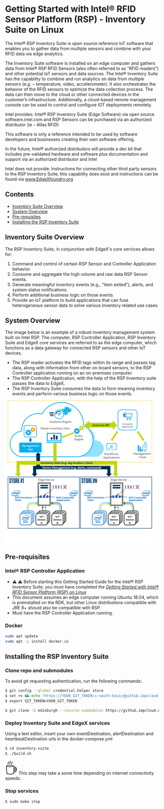 # Getting Started with Intel® RFID Sensor Platform (RSP) - Inventory Suite on Linux

The Intel® RSP Inventory Suite is open source reference IoT software that enables you to gather data from multiple sensors and combine with your RFID data via edge analytics.

The Inventory Suite software is installed on an edge computer and gathers data from Intel® RSP RFID Sensors (also often referred to as “RFID readers”) and other potential IoT sensors and data sources. The Intel® Inventory Suite has the capability to combine and run analytics on data from multiple sensors (e.g. – temperature, video, accelerometer). It also orchestrates the behavior of the RFID sensors to optimize the data collection process. The data can then move to the cloud or other connected devices in the customer’s infrastructure. Additionally, a cloud-based remote management console can be used to control and configure IOT deployments remotely.

Intel provides: Intel® RSP Inventory Suite (Edge Software) via open source software.intel.com and RSP Sensors can be purchased via an authorized distributor (ie – Atlas RFID)

This software is only a reference intended to be used by software developers and businesses creating their own software offering.

In the future, Intel® authorized distributors will provide a dev kit that includes pre-validated hardware and software plus documentation and support via an authorized distributor and Intel

Intel does not provide: Instructions for connecting other third party sensors to the RSP Inventory Suite, this capability does exist and instructions can be found via www.EdgeXfoundry.org

## Contents
  * [Inventory Suite Overview](#inventory-suite-overview)
  * [System Overview](#system-overview)
  * [Pre-requisites](#pre-requisites)
  * [Installing the RSP Inventory Suite](#installing-the-rsp-inventory-suite)

## Inventory Suite Overview
 
The RSP Inventory Suite, in conjunction with EdgeX's core services allows for:
1. Command and control of certain RSP Sensor and Controller Application behavior.
2. Consume and aggregate the high volume and raw data RSP Sensor events.
3. Generate meaningful inventory events (e.g., "item exited"), alerts, and system status notifications.
4. Perform additional business logic on those events.
5. Provide an IoT platform to build applications that can fuse heterogeneous sensor data to solve various inventory related use cases.

## System Overview

The image below is an example of a robust inventory management system built on Intel RSP. The computer, RSP Controller Application, RSP Inventory Suite and EdgeX core services are referred to as the edge computer, which functions as a data gateway for connected RSP sensors and other IoT devices.
   * The RSP reader activates the RFID tags within its range and passes tag data, along with information from other on-board sensors, to the RSP Controller application running on an on-premises computer. 
   * The RSP Controller Application, with the help of the RSP Inventory suite passes the data to EdgeX.
   * The RSP Inventory Suite consumes the data to form meaning inventory events and perform various business logic on those events.

 ![](docs/solution-structure.png)

## Pre-requisites 

### Intel® RSP Controller Application

*   :warning: :warning: Before starting this Getting Started Guide for the Intel® RSP Inventory Suite, you must have completed the [*Getting Started with Intel® RFID Sensor Platform (RSP) on Linux*](https://software.intel.com/en-us/getting-started-with-intel-rfid-sensor-platform-on-linux)
*   This document assumes an edge computer running Ubuntu 18.04, which is preinstalled on the RDK, but other Linux distributions compatible with JRE 8+ should also be compatible with RSP.
*   Must have the RSP Controller Application running.

### Docker

```bash
sudo apt update
sudo apt -y install docker.io
```  

## Installing the RSP Inventory Suite

### Clone repo and submodules

To avoid git requesting authentication, run the following commands:

```bash
$ git config --global credential.helper store
$ set +x && echo "https://YOUR_GIT_TOKEN:x-oauth-basic@github.impcloud.net" > ~/.git-credentials
$ export GIT_TOKEN=YOUR_GIT_TOKEN
```

```bash
$ git clone -b edinburgh --recurse-submodules https://github.impcloud.net/RSP-Inventory-Suite/inventory-suite.git
```

### Deploy Inventory Suite and EdgeX services

Using a text editor, insert your own eventDestination, alertDestination and heartbeatDestination urls in the docker-compose.yml

```bash
$ cd inventory-suite
$ ./build.sh
```
![](docs/images/coffee-cup-sm2.png)  This step may take a some time depending on internet connectivity speeds. 

### Stop services

```bash
$ sudo make stop
```
